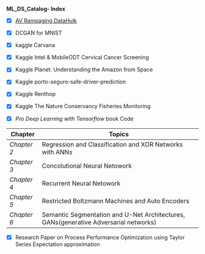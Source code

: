 **ML_DS_Catalog- Index** 


- [x] [AV Rampaging DataHulk](https://github.com/santanupattanayak1/ML_DS_Catalog-/tree/master/AV%20Rampaging%20DataHulk)

- [x] DCGAN for MNIST

- [x] kaggle Carvana

- [x] Kaggle Intel & MobileODT Cervical Cancer Screening

- [x] Kaggle  Planet: Understanding the Amazon from Space

- [x] Kaggle porto-seguro-safe-driver-prediction

- [x] Kaggle Renthop

- [x] Kaggle The Nature Conservancy Fisheries Monitoring

- [x] *Pro Deep Learning with Tensorflow* book Code

Chapter | Topics 
--------|---------
*Chapter 2* |Regression and Classification and XOR Networks with ANNs
*Chapter 3* |Concolutional Neural Netowork   
*Chapter 4* | Recurrent Neural Netowork
*Chapter 5* | Restricted Boltzmann Machines and Auto Encoders
*Chapter 6* | Semantic Segmentation and U-Net Architectures, GANs(generative Adversarial networks)



- [x] Research Paper on Process Performance Optimization using Taylor Series Expectation approximation





